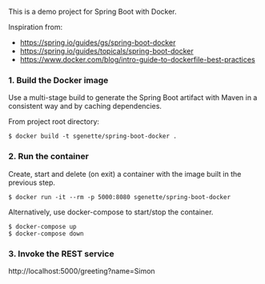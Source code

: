 This is a demo project for Spring Boot with Docker.

Inspiration from:
* https://spring.io/guides/gs/spring-boot-docker
* https://spring.io/guides/topicals/spring-boot-docker
* https://www.docker.com/blog/intro-guide-to-dockerfile-best-practices

### 1. Build the Docker image
Use a multi-stage build to generate the Spring Boot artifact with Maven in a consistent way and by caching dependencies.

From project root directory:

`$ docker build -t sgenette/spring-boot-docker .`

### 2. Run the container
Create, start and delete (on exit) a container with the image built in the previous step.

`$ docker run -it --rm -p 5000:8080 sgenette/spring-boot-docker`

Alternatively, use docker-compose to start/stop the container.

`$ docker-compose up`\
`$ docker-compose down`

### 3. Invoke the REST service
http://localhost:5000/greeting?name=Simon